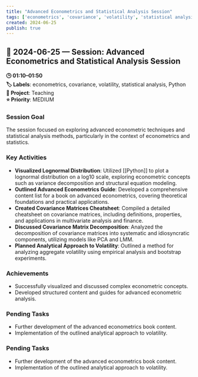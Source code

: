 ```yaml
---
title: "Advanced Econometrics and Statistical Analysis Session"
tags: ['econometrics', 'covariance', 'volatility', 'statistical analysis', 'Python']
created: 2024-06-25
publish: true
---
```


## 📅 2024-06-25 — Session: Advanced Econometrics and Statistical Analysis Session

**🕒 01:10–01:50**  
**🏷️ Labels**: econometrics, covariance, volatility, statistical analysis, Python  
**📂 Project**: Teaching  
**⭐ Priority**: MEDIUM  


### Session Goal
The session focused on exploring advanced econometric techniques and statistical analysis methods, particularly in the context of econometrics and statistics.

### Key Activities
- **Visualized Lognormal Distribution**: Utilized [[Python]] to plot a lognormal distribution on a log10 scale, exploring econometric concepts such as variance decomposition and structural equation modeling.
- **Outlined Advanced Econometrics Guide**: Developed a comprehensive content list for a book on advanced econometrics, covering theoretical foundations and practical applications.
- **Created Covariance Matrices Cheatsheet**: Compiled a detailed cheatsheet on covariance matrices, including definitions, properties, and applications in multivariate analysis and finance.
- **Discussed Covariance Matrix Decomposition**: Analyzed the decomposition of covariance matrices into systematic and idiosyncratic components, utilizing models like PCA and LMM.
- **Planned Analytical Approach to Volatility**: Outlined a method for analyzing aggregate volatility using empirical analysis and bootstrap experiments.

### Achievements
- Successfully visualized and discussed complex econometric concepts.
- Developed structured content and guides for advanced econometric analysis.

### Pending Tasks
- Further development of the advanced econometrics book content.
- Implementation of the outlined analytical approach to volatility.

### Pending Tasks
- Further development of the advanced econometrics book content.
- Implementation of the outlined analytical approach to volatility.
